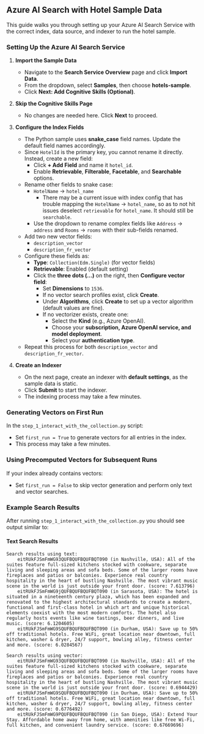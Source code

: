 ## Azure AI Search with Hotel Sample Data

This guide walks you through setting up your Azure AI Search Service with the correct index, data source, and indexer to run the hotel sample.

### Setting Up the Azure AI Search Service

1. **Import the Sample Data**  
   - Navigate to the **Search Service Overview** page and click **Import Data**.
   - From the dropdown, select **Samples**, then choose **hotels-sample**.
   - Click **Next: Add Cognitive Skills (Optional)**.

2. **Skip the Cognitive Skills Page**  
   - No changes are needed here. Click **Next** to proceed.

3. **Configure the Index Fields**  
   - The Python sample uses **snake_case** field names. Update the default field names accordingly.
   - Since `HotelId` is the primary key, you cannot rename it directly. Instead, create a new field:
     - Click **+ Add Field** and name it `hotel_id`.
     - Enable **Retrievable**, **Filterable**, **Facetable**, and **Searchable** options.
   - Rename other fields to snake case:
     - `HotelName` → `hotel_name`
       - There may be a current issue with index config that has trouble mapping the `HotelName` -> `hotel_name`, so as to not hit issues
         deselect `retrievable` for `hotel_name`. It should still be `searchable`.
     - Use the dropdown to rename complex fields like `Address` -> `address` and `Rooms` -> `rooms` with their sub-fields renamed.
   - Add two new vector fields:
     - `description_vector`
     - `description_fr_vector`
   - Configure these fields as:
     - **Type**: `Collection(Edm.Single)` (for vector fields)
     - **Retrievable**: Enabled (default setting)
     - Click the **three dots (...)** on the right, then **Configure vector field**:
       - Set **Dimensions** to `1536`.
       - If no vector search profiles exist, click **Create**.
       - Under **Algorithms**, click **Create** to set up a vector algorithm (default values are fine).
       - If no vectorizer exists, create one:
         - Select the **Kind** (e.g., Azure OpenAI).
         - Choose your **subscription, Azure OpenAI service, and model deployment**.
         - Select your **authentication type**.
   - Repeat this process for both `description_vector` and `description_fr_vector`.

4. **Create an Indexer**  
   - On the next page, create an indexer with **default settings**, as the sample data is static.
   - Click **Submit** to start the indexer.  
   - The indexing process may take a few minutes.

### Generating Vectors on First Run

In the `step_1_interact_with_the_collection.py` script:
- Set `first_run = True` to generate vectors for all entries in the index.
- This process may take a few minutes.

### Using Precomputed Vectors for Subsequent Runs

If your index already contains vectors:
- Set `first_run = False` to skip vector generation and perform only text and vector searches.

### Example Search Results

After running `step_1_interact_with_the_collection.py` you should see output similar to:

#### **Text Search Results**
```text
Search results using text: 
    eitRUkFJSmFmWG93QUFBQUFBQUFBQT090 (in Nashville, USA): All of the suites feature full-sized kitchens stocked with cookware, separate living and sleeping areas and sofa beds. Some of the larger rooms have fireplaces and patios or balconies. Experience real country hospitality in the heart of bustling Nashville. The most vibrant music scene in the world is just outside your front door. (score: 7.613796)
    eitRUkFJSmFmWG9jQUFBQUFBQUFBQT090 (in Sarasota, USA): The hotel is situated in a nineteenth century plaza, which has been expanded and renovated to the highest architectural standards to create a modern, functional and first-class hotel in which art and unique historical elements coexist with the most modern comforts. The hotel also regularly hosts events like wine tastings, beer dinners, and live music. (score: 6.1204605)
    eitRUkFJSmFmWG9SQUFBQUFBQUFBQT090 (in Durham, USA): Save up to 50% off traditional hotels. Free WiFi, great location near downtown, full kitchen, washer & dryer, 24/7 support, bowling alley, fitness center and more. (score: 6.0284567)

Search results using vector: 
    eitRUkFJSmFmWG93QUFBQUFBQUFBQT090 (in Nashville, USA): All of the suites feature full-sized kitchens stocked with cookware, separate living and sleeping areas and sofa beds. Some of the larger rooms have fireplaces and patios or balconies. Experience real country hospitality in the heart of bustling Nashville. The most vibrant music scene in the world is just outside your front door. (score: 0.6944429)
    eitRUkFJSmFmWG9SQUFBQUFBQUFBQT090 (in Durham, USA): Save up to 50% off traditional hotels. Free WiFi, great location near downtown, full kitchen, washer & dryer, 24/7 support, bowling alley, fitness center and more. (score: 0.6776492)
    eitRUkFJSmFmWG9PQUFBQUFBQUFBQT090 (in San Diego, USA): Extend Your Stay. Affordable home away from home, with amenities like free Wi-Fi, full kitchen, and convenient laundry service. (score: 0.67669696)
```
